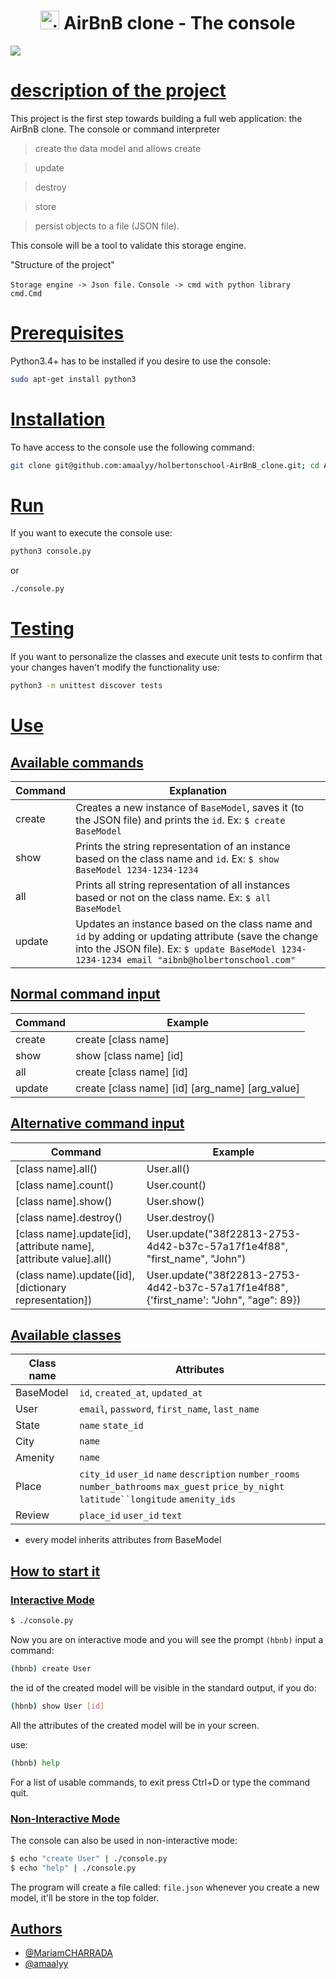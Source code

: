 <h1 align="center">
	<img alt="aitBnB" src="https://cdn.icon-icons.com/icons2/836/PNG/512/Airbnb_icon-icons.com_66791.png" height="30"/> AirBnB clone - The console
</h1>

<img align="center" src="https://i.ibb.co/d5N85Nh/hbnb.png">



# [description of the project](https://via.placeholder.com/10/00b48a?text=+)
 

This project is the first step towards building a full web application: the AirBnB clone.
The console or command interpreter
 >create the data model and allows create

 >update 

 >destroy

 >store

 >persist objects to a file (JSON file).

  This console will be a tool to validate this storage engine.


"Structure of the project"

`Storage engine -> Json file.`
`Console -> cmd with python library cmd.Cmd`



# [Prerequisites](https://via.placeholder.com/10/00b48a?text=+)

Python3.4+ has to be installed if you desire to use the console:

```bash
sudo apt-get install python3
```

# [Installation](https://via.placeholder.com/10/00b48a?text=+)

To have access to the console use the following command:

```bash
git clone git@github.com:amaalyy/holbertonschool-AirBnB_clone.git; cd AirBnB_clone
```

# [Run](https://via.placeholder.com/10/00b48a?text=+)

If you want to execute the console use:

```bash
python3 console.py
```
or
```bash
./console.py
```

# [Testing](https://via.placeholder.com/10/00b48a?text=+)

If you want to personalize the classes and execute unit tests to confirm that your changes haven't modify the functionality use:

```bash
python3 -m unittest discover tests
```

# [Use](https://via.placeholder.com/10/00b48a?text=+)

## [Available commands](https://via.placeholder.com/10/00b48a?text=+)
|Command| Explanation |
|--|--|
| create | Creates a new instance of `BaseModel`, saves it (to the JSON file) and prints the `id`. Ex: `$ create BaseModel`  |
| show | Prints the string representation of an instance based on the class name and `id`. Ex: `$ show BaseModel 1234-1234-1234` |
| all | Prints all string representation of all instances based or not on the class name. Ex: `$ all BaseModel` |
| update | Updates an instance based on the class name and `id` by adding or updating attribute (save the change into the JSON file). Ex: `$ update BaseModel 1234-1234-1234 email "aibnb@holbertonschool.com"` |

## [Normal command input](https://via.placeholder.com/10/00b48a?text=+)

|Command| Example|
|--|--|
|create| create [class name] |
|show| show [class name] [id] |
|all| create [class name] [id]|
|update| create [class name] [id] [arg_name] [arg_value]|


## [Alternative command input](https://via.placeholder.com/10/00b48a?text=+)
|Command| Example|
|--|--|
|[class name].all()| User.all() |
|[class name].count()| User.count() |
|[class name].show()| User.show() |
|[class name].destroy()| User.destroy() |
|[class name].update[id], [attribute name], [attribute value].all()| User.update("38f22813-2753-4d42-b37c-57a17f1e4f88", "first_name", "John") |
|(class name).update([id], [dictionary representation])| User.update("38f22813-2753-4d42-b37c-57a17f1e4f88", {'first_name': "John", "age": 89}) |

## [Available classes](https://via.placeholder.com/10/00b48a?text=+)
|Class name| Attributes|
|--|--|
| BaseModel | `id`, `created_at`, `updated_at`  |
| User| `email`, `password`, `first_name`, `last_name` |
| State| `name` `state_id`|
| City| `name`  |
| Amenity | `name` |
| Place | `city_id` `user_id` `name` `description` `number_rooms` `number_bathrooms` `max_guest` `price_by_night` `latitude``longitude` `amenity_ids` |
| Review| `place_id` `user_id` `text` |

* every model inherits attributes from BaseModel

## [How to start it](https://via.placeholder.com/10/00b48a?text=+)

### [Interactive Mode](https://via.placeholder.com/10/00b48a?text=+)
```bash
$ ./console.py
```

Now you are on interactive mode and you will see the prompt `(hbnb)`
input a command:

```bash
(hbnb) create User
```
the id of the created model will be visible in the standard output, if you do:

```bash
(hbnb) show User [id]
```

All the attributes of the created model will be in your screen.

use: 

```bash
(hbnb) help
```
For a list of usable commands, to exit press Ctrl+D or type the command quit.

### [Non-Interactive Mode](https://via.placeholder.com/10/00b48a?text=+)

The console can also be used in non-interactive mode:

```bash
$ echo "create User" | ./console.py
$ echo "help" | ./console.py
```

The program will create a file called: `file.json` whenever you create a new model, it'll be store in the top folder.


## [Authors](https://via.placeholder.com/10/00b48a?text=+)

- [@MariamCHARRADA](https://www.github.com/MariamCHARRADA)
- [@amaalyy](https://www.github.com/amaalyy)
